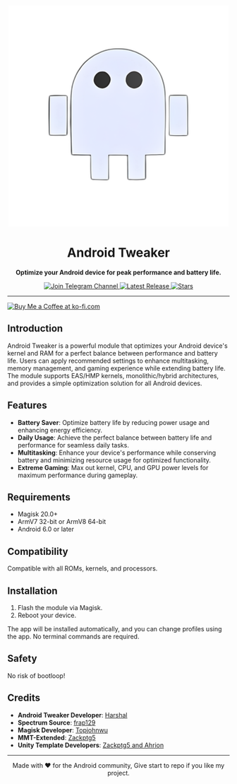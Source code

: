 <p align="center">
  <a href="https://t.me/AndroidTweaker">
    <img src="https://github.com/C0d3h01/AndroidTweaker/blob/master/.img/android.jpg" alt="Android Tweaker" width="500">
  </a>
</p>

<h1 align="center">Android Tweaker</h1>

<p align="center">
  <strong>Optimize your Android device for peak performance and battery life.</strong>
</p>

<p align="center">
  <a href="https://t.me/AndroidTweaker">
    <img src="https://img.shields.io/badge/Join-Telegram%20Channel-red.svg?logo=Telegram" alt="Join Telegram Channel">
  </a>
  <a href="https://github.com/c0d3h01/AndroidTweaker/releases/latest">
    <img src="https://img.shields.io/github/v/release/c0d3h01/AndroidTweaker?color=brightgreen&label=Latest%20Release" alt="Latest Release">
  </a>
  <a href="https://github.com/c0d3h01/AndroidTweaker/stargazers">
    <img src="https://img.shields.io/github/stars/c0d3h01/AndroidTweaker.svg?style=flat&label=Stars" alt="Stars">
  </a>
</p>

<hr>

<a href='https://ko-fi.com/S6S3VQW3O' target='_blank'><img height='36' style='border:0px;height:36px;' src='https://storage.ko-fi.com/cdn/kofi2.png?v=3' border='0' alt='Buy Me a Coffee at ko-fi.com' /></a>

## Introduction

Android Tweaker is a powerful module that optimizes your Android device's kernel and RAM for a perfect balance between performance and battery life. Users can apply recommended settings to enhance multitasking, memory management, and gaming experience while extending battery life. The module supports EAS/HMP kernels, monolithic/hybrid architectures, and provides a simple optimization solution for all Android devices.

## Features

- **Battery Saver**: Optimize battery life by reducing power usage and enhancing energy efficiency.
- **Daily Usage**: Achieve the perfect balance between battery life and performance for seamless daily tasks.
- **Multitasking**: Enhance your device's performance while conserving battery and minimizing resource usage for optimized functionality.
- **Extreme Gaming**: Max out kernel, CPU, and GPU power levels for maximum performance during gameplay.

## Requirements

- Magisk 20.0+
- ArmV7 32-bit or ArmV8 64-bit
- Android 6.0 or later

## Compatibility

Compatible with all ROMs, kernels, and processors.

## Installation

1. Flash the module via Magisk.
2. Reboot your device.

The app will be installed automatically, and you can change profiles using the app. No terminal commands are required.

## Safety

No risk of bootloop!

## Credits

- **Android Tweaker Developer**: [Harshal](https://t.me/c0d3h01)
- **Spectrum Source**: [frap129](https://github.com/frap129)
- **Magisk Developer**: [Topjohnwu](https://forum.xda-developers.com/apps/magisk/official-magisk-v7-universal-systemless-t3473445)
- **MMT-Extended**: [Zackptg5](https://forum.xda-developers.com/apps/magisk/magisk-module-template-extended-mmt-ex-t4029819)
- **Unity Template Developers**: [Zackptg5 and Ahrion](https://forum.xda-developers.com/android/software/module-audio-modification-library-t3579612)

---

<p align="center">
  Made with ❤️ for the Android community, Give start to repo if you like my project.
</p>
